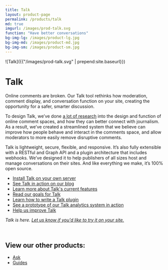 ```yaml
---
title: Talk
layout: product-page
permalink: /products/talk
md: true
imgurl: /images/prod-talk.svg
function: "Have better conversations"
bg-img-lg: /images/product-lg.jpg
bg-img-md: /images/product-md.jpg
bg-img-sm: /images/product-sm.jpg
---
```


![Talk]({{"/images/prod-talk.svg" | prepend:site.baseurl}})

# Talk 

Online comments are broken. Our Talk tool rethinks how moderation, comment display, and conversation function on your site, creating the opportunity for a safer, smarter discussion.

To design Talk, we’ve done [a lot of research](https://coralproject.net/research.html) into the design and function of online comment spaces, and how they can better connect with journalism. As a result, we’ve created a streamlined system that we believe can improve how people behave and interact in the comments space, and allow moderators to more easily remove disruptive comments.

Talk is lightweight, secure, flexible, and responsive. It’s also fully extensible with a RESTful and Graph API and a plugin architecture that includes webhooks. We’ve designed it to help publishers of all sizes host and manage conversations on their sites. And like everything we make, it’s 100% open source.

* [Install Talk on your own server](https://github.com/coralproject/talk/blob/master/INSTALL.md)
* [See Talk in action on our blog](https://blog.coralproject.net/the-empty-box/)
* [Learn more about Talk's current features](https://blog.coralproject.net/talk-features/)
* [Read our goals for Talk](https://blog.coralproject.net/our-goals-for-talk/)
* [Learn how to write a Talk plugin](https://github.com/coralproject/talk/blob/master/PLUGINS.md)
* [See a prototype of our Talk analytics system in action](https://youtu.be/pP7Rr12j4QY?t=21m30s)
* [Help us improve Talk](/contribute.html#help-us-improve-talk)

*Talk is here. [Let us know if you'd like to try it on your site.](https://coralproject.net/contact.html)*

&nbsp; 
&nbsp; 


## View our other products:
* [Ask](/products/ask.html)
* [Guides](/products/guides.html)
